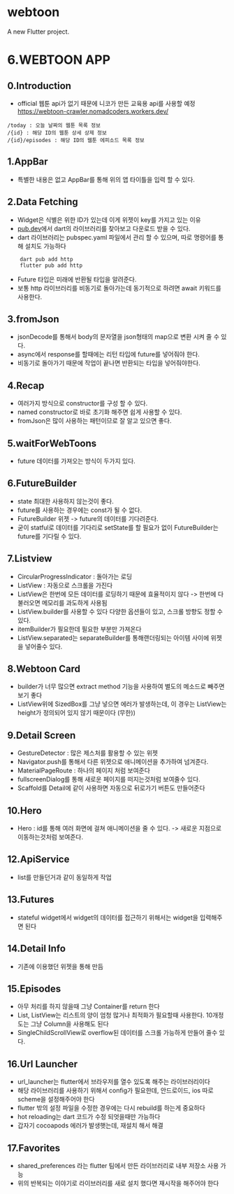 # webtoon

A new Flutter project.

# 6.WEBTOON APP

## 0.Introduction
- official 웹툰 api가 없기 때문에 니코가 만든 교육용 api를 사용할 예정
https://webtoon-crawler.nomadcoders.workers.dev/
```
/today : 오늘 날짜의 웹툰 목록 정보
/{id} : 해당 ID의 웹툰 상세 상제 정보
/{id}/episodes : 해당 ID의 웹툰 에피소드 목록 정보
```

## 1.AppBar
- 특별한 내용은 없고 AppBar를 통해 위의 앱 타이틀을 입력 할 수 있다.

## 2.Data Fetching
- Widget은 식별은 위한 ID가 있는데 이게 위젯이 key를 가지고 있는 이유
- [pub.dev](https://pub.dev)에서 dart의 라이브러리를 찾아보고 다운로드 받을 수 있다.
- dart 라이브러리는 pubspec.yaml 파일에서 관리 할 수 있으며, 따로 명령어를 통해 설치도 가능하다
```
    dart pub add http
    flutter pub add http
```
- Future 타입은 미래에 반환될 타입을 알려준다.
- 보통 http 라이브러리를 비동기로 돌아가는데 동기적으로 하려면 await 키워드를 사용한다.


## 3.fromJson
- jsonDecode를 통해서 body의 문자열을 json형태의 map으로 변환 시켜 줄 수 있다.
- async에서 response를 할때에는 리턴 타입에 future를 넣어줘야 한다. 
- 비동기로 돌아가기 때문에 작업이 끝나면 반환되는 타입을 넣어줘야한다.

## 4.Recap
- 여러가지 방식으로 constructor를 구성 할 수 있다.
- named constructor로 바로 초기화 해주면 쉽게 사용할 수 있다.
- fromJson은 많이 사용하는 패턴이므로 잘 알고 있으면 좋다.

## 5.waitForWebToons
- future 데이터를 가져오는 방식이 두가지 있다.

## 6.FutureBuilder
- state 최대한 사용하지 않는것이 좋다.
- future를 사용하는 경우에는 const가 될 수 없다.
- FutureBuilder 위젯 -> future의 데이터를 기다려준다.
- 굳이 statful로 데이터를 기다리로 setState를 할 필요가 없이 FutureBuilder는 future를 기다릴 수 있다.

## 7.Listview
- CircularProgressIndicator : 돌아가는 로딩
- ListView : 자동으로 스크롤을 가진다
- ListView은 한번에 모든 데이터를 로딩하기 때문에 효율적이지 않다 -> 한번에 다 불러오면 메모리를 과도하게 사용됨
- ListView.builder를 사용할 수 있다 다양한 옵션들이 있고, 스크롤 방향도 정할 수 있다.
- itemBuilder가 필요한데 필요한 부분만 가져온다
- ListView.separated는 separateBuilder를 통해랜더링되는 아이템 사이에 위젯을 넣어줄수 있다.

## 8.Webtoon Card
- builder가 너무 많으면 extract method 기능을 사용하여 별도의 메소드로 빼주면 보기 좋다
- ListView위에 SizedBox를 그냥 넣으면 에러가 발생하는데, 이 경우는 ListView는 height가 정의되어 있지 않기 때문이다 (무한))

## 9.Detail Screen
- GestureDetector : 많은 제스처를 활용할 수 있는 위젯
- Navigator.push를 통해서 다른 위젯으로 애니메이션을 추가하여 넘겨준다.
- MaterialPageRoute : 하나의 페이지 처럼 보여준다
- fullscreenDialog를 통해 새로운 페이지를 떠지는것처럼 보여줄수 있다.
- Scaffold를 Detail에 같이 사용하면 자동으로 뒤로가기 버튼도 만들어준다

## 10.Hero
- Hero : id를 통해 여러 화면에 걸쳐 애니메이션을 줄 수 있다. -> 새로운 지점으로 이동하는것처럼 보여준다.

## 12.ApiService
- list를 만들던거과 같이 동일하게 작업

## 13.Futures
- stateful widget에서 widget의 데이터를 접근하기 위해서는 widget을 입력해주면 된다

## 14.Detail Info
- 기존에 이용했던 위젯을 통해 만듬

## 15.Episodes
- 아무 처리를 하지 않을때 그냥 Container를 return 한다
- List, ListView는 리스트의 양이 엄청 많거나 최적화가 필요할때 사용한다. 10개정도는 그냥 Column을 사용해도 된다
- SingleChildScrollView로 overflow된 데이터를 스크롤 가능하게 만들어 줄수 있다.

## 16.Url Launcher
- url_launcher는 flutter에서 브라우저를 열수 있도록 해주는 라이브러리이다
- 해당 라이브러리를 사용하기 위해서 config가 필요한데, 안드로이드, ios 따로 scheme을 설정해주어야 한다
- flutter 밖의 설정 파일을 수정한 경우에는 다시 rebuild를 하는게 중요하다
- hot reloading는 dart 코드가 수정 되엇을때만 가능하다
- 갑자기 cocoapods 에러가 발생햇는데, 재설치 해서 해결

## 17.Favorites
- shared_preferences 라는 flutter 팀에서 만든 라이브러리로 내부 저장소 사용 가능
- 위의 반복되는 이야기로 라이브러리를 새로 설치 했다면 재시작을 해주어야 한다